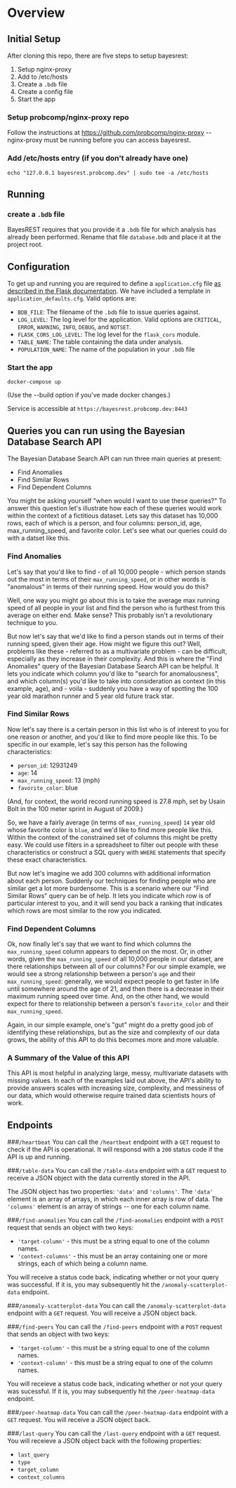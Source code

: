 # Overview

## Initial Setup

After cloning this repo, there are five steps to setup bayesrest:
1. Setup nginx-proxy
1. Add to /etc/hosts
1. Create a `.bdb` file
1. Create a config file
1. Start the app

### Setup probcomp/nginx-proxy repo

Follow the instructions at https://github.com/probcomp/nginx-proxy -- nginx-proxy must be running before you can access bayesrest.

### Add /etc/hosts entry (if you don't already have one)
```
echo "127.0.0.1 bayesrest.probcomp.dev" | sudo tee -a /etc/hosts
```

## Running

### create a `.bdb` file
BayesREST requires that you provide it a `.bdb` file for which analysis has already been performed. Rename that file `database.bdb` and place it at the project root.

## Configuration
To get up and running you are required to define a `application.cfg` file [as described in the Flask documentation](http://flask.pocoo.org/docs/0.12/config/).  We have included a template in `application_defaults.cfg`. Valid options are:
- `BDB_FILE`: The filename of the `.bdb` file to issue queries against.
- `LOG_LEVEL`: The log level for the application. Valid options are `CRITICAL`, `ERROR`, `WARNING`, `INFO`, `DEBUG`, and `NOTSET`.
- `FLASK_CORS_LOG_LEVEL`: The log level for the `flask_cors` module.
- `TABLE_NAME`: The table containing the data under analysis.
- `POPULATION_NAME`: The name of the population in your `.bdb` file

### Start the app
```
docker-compose up
```
(Use the --build option if you've made docker changes.)

Service is accessible at `https://bayesrest.probcomp.dev:8443`

## Queries you can run using the Bayesian Database Search API

The Bayesian Database Search API can run three main queries at present:
* Find Anomalies
* Find Similar Rows
* Find Dependent Columns

You might be asking yourself "when would I want to use these queries?"  To answer this question let's illustrate how each of these queries would work within the context of a fictitious dataset.  Lets say this dataset has 10,000 rows, each of which is a person, and four columns: person_id, age, max_running_speed, and favorite color.  Let's see what our queries could do with a datset like this.

### Find Anomalies

Let's say that you'd like to find - of all 10,000 people - which person stands out the most in terms of their `max_running_speed`, or in other words is "anomalous" in terms of their running speed.  How would you do this?

Well, one way you might go about this is to take the average max running speed of all people in your list and find the person who is furthest from this average on either end.  Make sense?  This probably isn't a revolutionary technique to you.

But now let's say that we'd like to find a person stands out in terms of their running speed, given their age.  How might we figure this out?  Well, problems like these - referred to as a multivariate problem - can be difficult, especially as they increase in their complexity.  And this is where the "Find Anomalies" query of the Bayesian Database Search API can be helpful.  It lets you indicate which column you'd like to "search for anomalousness", and which column(s) you'd like to take into consideration as context (in this example, age), and - voila - suddenly you have a way of spotting the 100 year old marathon runner and 5 year old future track star.

### Find Similar Rows

Now let's say there is a certain person in this list who is of interest to you for one reason or another, and you'd like to find more people like this.  To be specific in our example, let's say this person has the following characteristics:

* `person_id`: 12931249
* `age`: 14
* `max_running_speed`: 13 (mph)
* `favorite_color`: blue

(And, for context, the world record running speed is 27.8 mph, set by Usain Bolt in the 100 meter sprint in August of 2009.)

So, we have a fairly average (in terms of `max_running_speed`) `14` year old whose favorite color is `blue`, and we'd like to find more people like this.  Within the context of the constrained set of columns this might be pretty easy.  We could use filters in a spreadsheet to filter out people with these characteristics or construct a SQL query with `WHERE` statements that specify these exact characteristics.

But now let's imagine we add 300 columns with additional information about each person.  Suddenly our techniques for finding people who are similar get a lot more burdensome.  This is a scenario where our "Find Similar Rows" query can be of help.  It lets you indicate which row is of particular interest to you, and it will send you back a ranking that indicates which rows are most similar to the row you indicated.

### Find Dependent Columns

Ok, now finally let's say that we want to find which columns the `max_running_speed` column appears to depend on the most.  Or, in other words, given the `max_running_speed` of all 10,000 people in our dataset, are there relationships between all of our columns?  For our simple example, we would see a strong relationship between a person's `age` and their `max_running_speed`: generally, we would expect people to get faster in life until somewhere around the age of 21, and then there is a decrease in their maximum running speed over time.  And, on the other hand, we would expect for there to relationship between a person's `favorite_color` and their `max_running_speed`.

Again, in our simple example, one's "gut" might do a pretty good job of identifying these relationships, but as the size and complexity of our data grows, the ability of this API to do this becomes more and more valuable.

### A Summary of the Value of this API

This API is most helpful in analyzing large, messy, multivariate datasets with missing values.  In each of the examples laid out above, the API's ability to provide answers scales with increasing size, complexity, and messiness of our data, which would otherwise require trained data scientists hours of work.

## Endpoints

###`/heartbeat`
You can call the `/heartbeat` endpoint with a `GET` request to check if the API is operational.  It will responsd with a `200` status code if the API is up and running.

###`/table-data`
You can call the `/table-data` endpoint with a `GET` request to receive a JSON object with the data currently stored in the API.

The JSON object has two properties: `'data'` and `'columns'`.  The `'data'` element is an array of arrays, in which each inner array is row of data.  The `'columns'` element is an array of strings -- one for each column name.

###`/find-anomalies`
You can call the `/find-anomalies` endpoint with a `POST` request that sends an object with two keys:
* `'target-column'` - this must be a string equal to one of the column names.
* `'context-columns'` - this must be an array containing one or more strings, each of which being a column name.

You will receive a status code back, indicating whether or not your query was successful.  If it is, you may subsequently hit the `/anomaly-scatterplot-data` endpoint.

###`/anomaly-scatterplot-data`
You can call the `/anomaly-scatterplot-data` endpoint with a `GET` request. You will receive a JSON object back.

###`/find-peers`
You can call the `/find-peers` endpoint with a `POST` request that sends an object with two keys:
* `'target-column'` - this must be a string equal to one of the column names.
* `'context-column'` - this must be a string equal to one of the column names.

You will receieve a status code back, indicating whether or not your query was sucessful.  If it is, you may subsequently hit the `/peer-heatmap-data` endpoint.

###`/peer-heatmap-data`
You can call the `/peer-heatmap-data` endpoint with a `GET` request.  You will receive a JSON object back.


###`/last-query`
You can call the `/last-query` endpoint with a `GET` request.  You will receieve a JSON object back with the following properties:
* `last_query`
* `type`
* `target_column`
* `context_columns`
